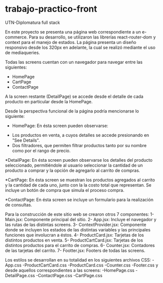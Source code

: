 # trabajo-practico-front
UTN-Diplomatura full stack

En este proyecto se presenta una página web correspondiente a un e-commerce. 
Para su desarrollo, se utilizaron las librerías react-router-dom y context para el manejo de estados.
La página presenta un diseño responsivo desde los 320px en adelante, la cual se realizó mediante el uso de mediaqueries.

Todas las screens cuentan con un navegador para navegar entre las siguientes:
* HomePage
* CartPage
* ContactPage

A la screen restante (DetailPage) se accede desde el detalle de cada producto en particular desde la HomePage.

Desde la perspectiva funcional de la página podría mencionarse lo siguiente:

* HomePage:
En ésta screen pueden observarse:
- Los productos en venta, a cuyos detalles se accede presionando en "See Details".
- Dos filtradores, que permiten filtrar productos tanto por su nombre como por el rango de precio.

*DetailPage:
En ésta screen pueden observarse los detalles del producto seleccionado, permitiéndole al usuario seleccionar la cantidad de un producto a comprar 
y la opción de agregarlo al carrito de compras. 

*CartPage:
En ésta screen se muestran los productos agregados al carrito y la cantidad de cada uno, junto con la la costo total que representan.
Se incluye un botón de compra que simula el proceso compra.

*ContactPage:
En ésta screen se incluye un formulario para la realización de consultas.

Para la construcción de este sitio web se crearon otros 7 componentes:
1- Main.jsx: Componente principal del sitio.
2- App.jsx: Incluye el navegador y las rutas de las distintas screens.
3- ContextProvider.jsx: Componente donde se incluyen los estados de las distintas variables y las principales funciones que involucran a éstos.
4- ProductCard.jsx: Tarjetas de los distintos productos en venta.
5- ProductCartCard.jsx: Tarjetas de los distintos productos para el carrito de compras.
6- Counter.jsx: Contadores de las tarjetas del carrito. 
7- Footter.jsx: Footers de todas las screens.

Los estilos se desarrollan en su totalidad en los siguientes archivos CSS:
-App.css
-ProductCartCard.css
-ProductCard.css
-Counter.css
-Footer.css
y desde aquellos correspondientes a las screens:
-HomePage.css
-DetailPage.css
-ContactPage.css
-CartPage.css

